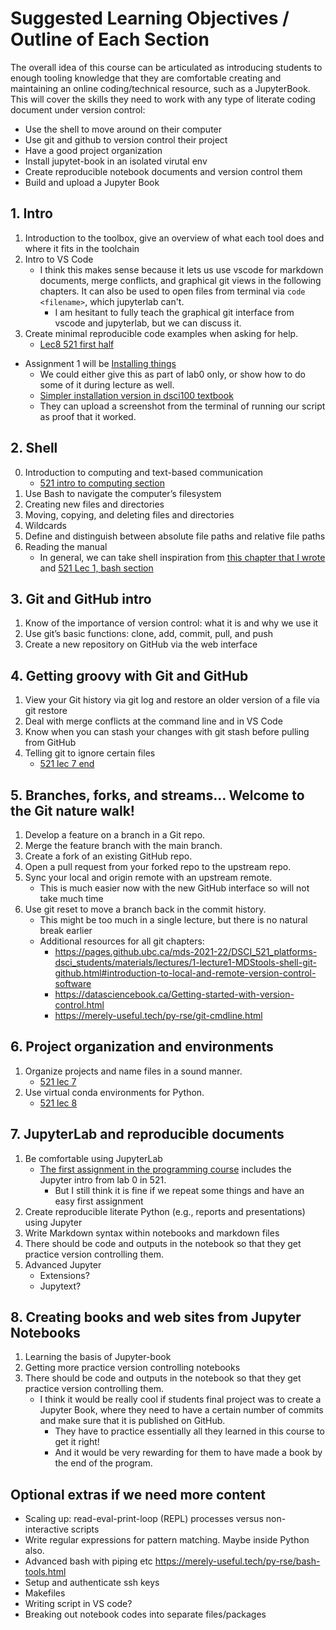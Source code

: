 
# Suggested Learning Objectives / Outline of Each Section

The overall idea of this course can be articulated as introducing students to enough tooling knowledge that they are comfortable creating and maintaining an online coding/technical resource, such as a JupyterBook. This will cover the skills they need to work with any type of literate coding document under version control:

- Use the shell to move around on their computer
- Use git and github to version control their project
- Have a good project organization
- Install jupytet-book in an isolated virutal env
- Create reproducible notebook documents and version control them
- Build and upload a Jupyter Book

## 1. Intro

1. Introduction to the toolbox, give an overview of what each tool does and where it fits in the toolchain
2. Intro to VS Code
    - I think this makes sense because it lets us use vscode for markdown documents, merge conflicts, and graphical git views in the following chapters. It can also be used to open files from terminal via `code <filename>`, which jupyterlab can't.
        - I am hesitant to fully teach the graphical git interface from vscode and jupyterlab, but we can discuss it.
3. Create minimal reproducible code examples when asking for help.
    - [Lec8 521 first half](https://pages.github.ubc.ca/mds-2021-22/DSCI_521_platforms-dsci_students/materials/lectures/8-asking-effectively-and-virtual-environments.html)

- Assignment 1 will be [Installing things](https://ubc-mds.github.io/resources_pages/installation_instructions/)
    - We could either give this as part of lab0 only, or show how to do some of it during lecture as well.
    - [Simpler installation version in dsci100 textbook](https://datasciencebook.ca/move-to-your-own-machine.html)
    - They can upload a screenshot from the terminal of running our script as proof that it worked.

## 2. Shell

0. Introduction to computing and text-based communication
    - [521 intro to computing section](https://pages.github.ubc.ca/mds-2021-22/DSCI_521_platforms-dsci_students/materials/lectures/1-lecture1-MDStools-shell-git-github.html#introduction-to-computing)
1. Use Bash to navigate the computer’s filesystem
2. Creating new files and directories
3. Moving, copying, and deleting files and directories
4. Wildcards
5. Define and distinguish between absolute file paths and relative file paths
6. Reading the manual
    - In general, we can take shell inspiration from [this chapter that I wrote](https://merely-useful.tech/py-rse/bash-basics.html) and [521 Lec 1, bash section](https://pages.github.ubc.ca/mds-2021-22/DSCI_521_platforms-dsci_students/materials/lectures/1-lecture1-MDStools-shell-git-github.html#id1)

## 3. Git and GitHub intro

1. Know of the importance of version control: what it is and why we use it
2. Use git’s basic functions: clone, add, commit, pull, and push
3. Create a new repository on GitHub via the web interface

## 4. Getting groovy with Git and GitHub

1. View your Git history via git log and restore an older version of a file via git restore
2. Deal with merge conflicts at the command line and in VS Code
3. Know when you can stash your changes with git stash before pulling from GitHub
4. Telling git to ignore certain files
    - [521 lec 7 end](https://pages.github.ubc.ca/mds-2021-22/DSCI_521_platforms-dsci_students/materials/lectures/7-ssh-filenames-project-organization.html#tell-git-to-ignore-irrelevant-files-using-a-gitignore-file)

## 5. Branches, forks, and streams… Welcome to the Git nature walk!

1. Develop a feature on a branch in a Git repo.
2. Merge the feature branch with the main branch.
3. Create a fork of an existing GitHub repo.
4. Open a pull request from your forked repo to the upstream repo.
5. Sync your local and origin remote with an upstream remote.
    - This is much easier now with the new GitHub interface so will not take much time
6. Use git reset to move a branch back in the commit history.
    - This might be too much in a single lecture, but there is no natural break earlier
    - Additional resources for all git chapters:
        - https://pages.github.ubc.ca/mds-2021-22/DSCI_521_platforms-dsci_students/materials/lectures/1-lecture1-MDStools-shell-git-github.html#introduction-to-local-and-remote-version-control-software
        - https://datasciencebook.ca/Getting-started-with-version-control.html
        - https://merely-useful.tech/py-rse/git-cmdline.html

## 6. Project organization and environments

1. Organize projects and name files in a sound manner.
    - [521 lec 7](https://pages.github.ubc.ca/mds-2021-22/DSCI_521_platforms-dsci_students/materials/lectures/7-ssh-filenames-project-organization.html#filenames-best-practices)
2. Use virtual conda environments for Python.
    - [521 lec 8](https://pages.github.ubc.ca/mds-2021-22/DSCI_521_platforms-dsci_students/materials/lectures/8-asking-effectively-and-virtual-environments.html#virtual-environments)

## 7. JupyterLab and reproducible documents

1. Be comfortable using JupyterLab
    - [The first assignment in the programming course](https://github.ubc.ca/ubc-mds/prog-python-data-science-instructor/blob/master/source/assignment1/assignment1.ipynb) includes the Jupyter intro from lab 0 in 521.
        - But I still think it is fine if we repeat some things and have an easy first assignment
2. Create reproducible literate Python (e.g., reports and presentations) using Jupyter
3. Write Markdown syntax within notebooks and markdown files
4. There should be code and outputs in the notebook so that they get practice version controlling them.
5. Advanced Jupyter
    - Extensions?
    - Jupytext?

## 8. Creating books and web sites from Jupyter Notebooks

1. Learning the basis of Jupyter-book
2. Getting more practice version controlling notebooks
3. There should be code and outputs in the notebook so that they get practice version controlling them.
    - I think it would be really cool if students final project was to create a Jupyter Book, where they need to have a certain number of commits and make sure that it is published on GitHub.
        - They have to practice essentially all they learned in this course to get it right!
        - And it would be very rewarding for them to have made a book by the end of the program.


## Optional extras if we need more content

- Scaling up: read-eval-print-loop (REPL) processes versus non-interactive scripts
- Write regular expressions for pattern matching. Maybe inside Python also.
- Advanced bash with piping etc https://merely-useful.tech/py-rse/bash-tools.html
- Setup and authenticate ssh keys
- Makefiles
- Writing script in VS code?
- Breaking out notebook codes into separate files/packages
